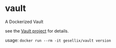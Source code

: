 # vault
A Dockerized Vault

see the [Vault project](https://www.vaultproject.io/) for details.

usage: `docker run --rm -it gesellix/vault version`

